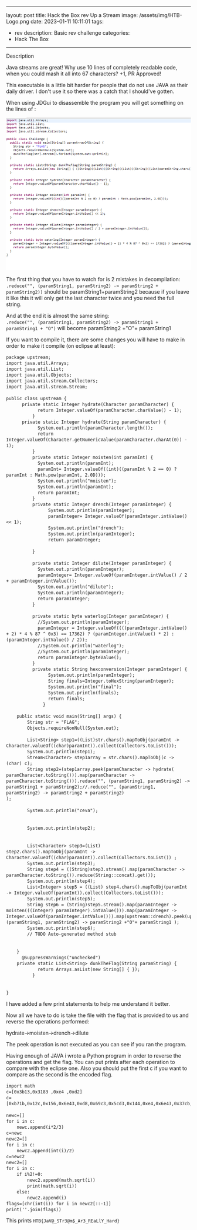 
---
layout: post
title:  Hack the Box rev Up a Stream 
image: /assets/img/HTB-Logo.png
date:   2023-01-11 10:11:01
tags:
- rev
description: Basic rev challenge
categories:
- Hack The Box
---

Description

Java streams are great! Why use 10 lines of completely readable code, when you could mash it all into 67 characters? +1, PR Approved!



This executable is a little bit harder for people that do not use JAVA as their daily driver. I don't use it so there was a catch that I should've gotten.

When using JDGui to disassemble the program you will get something on the lines of :

![](/assets/img/2023-01-11-11-08-23.png)

The first thing that you have to watch for is 2 mistakes in decompilation:   
`.reduce("", (paramString1, paramString2) -> paramString2 + paramString2))` should be paramString1+paramString2 because if you leave it like this it will only get the last character twice and you need the full string.

And at the end it is almost the same string:  
`.reduce("", (paramString1, paramString2) -> paramString1 + paramString1 + "O")` will become paramString2 +"O"+ paramString1


If you want to compile it, there are some changes you will have to make in order to make it compile (on eclipse at least):

```
package upstream;
import java.util.Arrays;
import java.util.List;
import java.util.Objects;
import java.util.stream.Collectors;
import java.util.stream.Stream;

public class upstream {
	  private static Integer hydrate(Character paramCharacter) {
		    return Integer.valueOf(paramCharacter.charValue() - 1);
		  }
	  private static Integer hydrate(String paramCharacter) {
		    System.out.println(paramCharacter.length());
		    return Integer.valueOf(Character.getNumericValue(paramCharacter.charAt(0)) - 1);
		  }
		  private static Integer moisten(int paramInt) {
			System.out.println(paramInt);  
			paramInt= Integer.valueOf((int)((paramInt % 2 == 0) ? paramInt : Math.pow(paramInt, 2.0D)));
			System.out.println("moisten");
			System.out.println(paramInt);
		    return paramInt;
		  }
		  private static Integer drench(Integer paramInteger) {
				System.out.println(paramInteger);  
				paramInteger= Integer.valueOf(paramInteger.intValue() << 1);
				System.out.println("drench");
			    System.out.println(paramInteger);
			    return paramInteger;

		  }
		  
		  private static Integer dilute(Integer paramInteger) {
			System.out.println(paramInteger);  
			paramInteger= Integer.valueOf(paramInteger.intValue() / 2 + paramInteger.intValue());
			System.out.println("dilute");
		    System.out.println(paramInteger);
		    return paramInteger;
		  }
		  
		  private static byte waterlog(Integer paramInteger) {
			//System.out.println(paramInteger);
		    paramInteger = Integer.valueOf((((paramInteger.intValue() + 2) * 4 % 87 ^ 0x3) == 17362) ? (paramInteger.intValue() * 2) : (paramInteger.intValue() / 2));
		    //System.out.println("waterlog");
		    //System.out.println(paramInteger);
		    return paramInteger.byteValue();
		  }
		  private static String hexconversion(Integer paramInteger) {
				System.out.println(paramInteger);
				String finals=Integer.toHexString(paramInteger);
				System.out.println("final");
				System.out.println(finals);
				return finals;
			  }
		  
	public static void main(String[] args) {
		String str = "FLAG";
	    Objects.requireNonNull(System.out);
	    
	    List<String> step1=((List)str.chars().mapToObj(paramInt -> Character.valueOf((char)paramInt)).collect(Collectors.toList())); 
	    System.out.println(step1);
	    Stream<Character> step1array = str.chars().mapToObj(c -> (char) c);
	    String step2=(step1array.peek(paramCharacter -> hydrate( paramCharacter.toString())).map(paramCharacter -> paramCharacter.toString())).reduce("", (paramString1, paramString2) -> paramString1 + paramString2);//.reduce("", (paramString1, paramString2) -> paramString2 + paramString2)                           );
	    
	    System.out.println("ceva");
	    
	    
	    System.out.println(step2);
	    
	    
	    List<Character> step3=(List)     step2.chars().mapToObj(paramInt -> Character.valueOf((char)paramInt)).collect(Collectors.toList()) ;
	    System.out.println(step3);
	    String step4 = ((String)step3.stream().map(paramCharacter -> paramCharacter.toString()).reduce(String::concat).get());
	    System.out.println(step4);
	    List<Integer> step5 = ((List) step4.chars().mapToObj(paramInt -> Integer.valueOf(paramInt)).collect(Collectors.toList())); 
	    System.out.println(step5);
	    String step6 = (String)step5.stream().map(paramInteger -> moisten(((Integer) paramInteger).intValue())).map(paramInteger -> Integer.valueOf(paramInteger.intValue())).map(upstream::drench).peek(upstream::waterlog).map(upstream::dilute).map(upstream::hexconversion).reduce("", (paramString1, paramString2) -> paramString2 +"O"+ paramString1 );
	    System.out.println(step6);
		// TODO Auto-generated method stub
	    

	}
	  @SuppressWarnings("unchecked")
	private static List<String> dunkTheFlag(String paramString) {
		    return Arrays.asList(new String[] { });
		  }
		  

}
```

I have added a few print statements to help me understand it better.


Now all we have to do is take the file with the flag that is provided to us and reverse the operations performed:

hydrate->moisten->drench->dilute

The peek operation is not executed as you can see if you ran the program.

Having enough of JAVA i wrote a Python program in order to reverse the operations and get the flag. You can put prints after each operation to compare with the eclipse one. Also you should put the first c if you want to compare as the second is the encoded flag.

```
import math
c=[0x3b13,0x3183 ,0xe4 ,0xd2]
c=[0xb71b,0x12c,0x156,0x6e43,0xd8,0x69c3,0x5cd3,0x144,0xe4,0x6e43,0x37cb,0xf6,0x69c3,0x1e7b,0x156,0x3183,0x69c3,0x6c,0x8b3b,0xc0,0x1e7b,0x156,0xfc,0x50bb,0x69c3,0xc0,0x102,0x6e43,0xde,0xb14b,0xc6,0xfc,0xd8]

newc=[]
for i in c:
    newc.append(i*2/3)
c=newc
newc2=[]
for i in c:
    newc2.append(int(i)/2)
c=newc2
newc2=[]
for i in c:
    if i%2!=0:
        newc2.append(math.sqrt(i))
        print(math.sqrt(i))
    else:
        newc2.append(i)
flags=[chr(int(i)) for i in newc2[::-1]]
print(''.join(flags))
```

This prints `HTB{JaV@_STr3@m$_Ar3_REaLlY_Hard}`